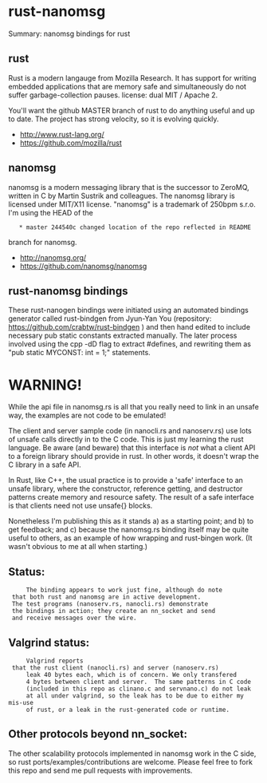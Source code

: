rust-nanomsg
============

Summary: nanomsg bindings for rust

rust
----- 
Rust is a modern langauge from Mozilla Research. It has  support for 
 writing embedded applications that are memory safe and simultaneously
 do not suffer garbage-collection pauses. license: dual MIT / Apache 2.

 You'll want the github MASTER branch of rust to do anything useful
 and up to date. The project has strong velocity, so it is evolving
 quickly.


- http://www.rust-lang.org/
- https://github.com/mozilla/rust

nanomsg
-------
nanomsg is a modern messaging library that is the 
 successor to ZeroMQ, written in C by Martin Sustrik and colleagues.
 The nanomsg library is licensed under MIT/X11 license. "nanomsg" 
 is a trademark of 250bpm s.r.o.  I'm using the HEAD of the

       * master 244540c changed location of the repo reflected in README

 branch for nanomsg.

- http://nanomsg.org/
- https://github.com/nanomsg/nanomsg

rust-nanomsg bindings
---------------------

These rust-nanogen bindings were initiated using an automated bindings
 generator called rust-bindgen from Jyun-Yan You (repository:
 https://github.com/crabtw/rust-bindgen ) and then hand edited to
 include necessary pub static constants extracted manually. The
 later process involved using the cpp -dD flag to extract #defines,
 and rewriting them as "pub static MYCONST: int = 1;" statements.

WARNING!
========

While the api file in nanomsg.rs is all that you really need to link in an unsafe way, 
the examples are not code to be emulated!

The client and server sample code (in nanocli.rs and nanoserv.rs) use lots of unsafe calls directly in to the C code.  This is just my learning the rust language. Be aware (and beware) that this interface is *not* what a client API to a foreign library should provide in rust.  In other words, it doesn't wrap the C library in a safe API.  

In Rust, like C++, the usual practice is to provide a 'safe' interface to an unsafe library, where the constructor, reference getting, and destructor patterns create memory and resource safety. The result of a safe interface is that clients need not use unsafe{} blocks.

Nonetheless I'm publishing this as it stands a) as a starting point; and b) to get feedback; and c) because the nanomsg.rs binding itself may be quite useful to others, as an example of how wrapping and rust-bingen work. (It wasn't obvious to me at all when starting.)

Status:  
-------
         The binding appears to work just fine, although do note
	 that both rust and nanomsg are in active development.
	 The test programs (nanoserv.rs, nanocli.rs) demonstrate
	 the bindings in action; they create an nn_socket and send
	 and receive messages over the wire. 

Valgrind status:
---------------

         Valgrind reports
	 that the rust client (nanocli.rs) and server (nanoserv.rs)
         leak 40 bytes each, which is of concern. We only transfered
         4 bytes between client and server.  The same patterns in C code 
         (included in this repo as clinano.c and servnano.c) do not leak 
         at all under valgrind, so the leak has to be due to either my mis-use
         of rust, or a leak in the rust-generated code or runtime.

Other protocols beyond nn_socket: 
---------------------------------

The other scalability protocols implemented in nanomsg work in the C side,
         so rust ports/examples/contributions are welcome. Please feel free to fork 
         this repo and send me pull requests with improvements. 
